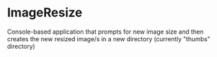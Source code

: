 ImageResize
===========

Console-based application that prompts for new image size and then creates the new resized image/s in a new directory (currently "thumbs" directory)